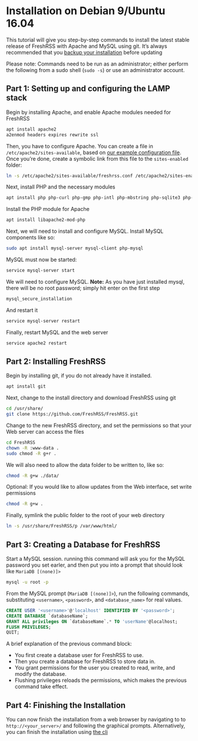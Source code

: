 # Installation on Debian 9/Ubuntu 16.04

This tutorial will give you step-by-step commands to install the latest stable release of FreshRSS with Apache and MySQL using git. It’s always recommended that you [backup your installation](05_Backup.md) before updating

Please note: Commands need to be run as an administrator; either perform the following from a sudo shell (`sudo -s`) or use an administrator account.

## Part 1: Setting up and configuring the LAMP stack

Begin by installing Apache, and enable Apache modules needed for FreshRSS

```sh
apt install apache2
a2enmod headers expires rewrite ssl
```

Then, you have to configure Apache. You can create a file in `/etc/apache2/sites-available`, based on [our example configuration file](10_ServerConfig.md). Once you’re done, create a symbolic link from this file to the `sites-enabled` folder:

```sh
ln -s /etc/apache2/sites-available/freshrss.conf /etc/apache2/sites-enabled/freshrss.conf
```

Next, install PHP and the necessary modules

```sh
apt install php php-curl php-gmp php-intl php-mbstring php-sqlite3 php-xml php-zip
```

Install the PHP module for Apache

```sh
apt install libapache2-mod-php
```

Next, we will need to install and configure MySQL. Install MySQL components like so:

```sh
sudo apt install mysql-server mysql-client php-mysql
```

MySQL must now be started:

```sh
service mysql-server start
```

We will need to configure MySQL.
**Note:** As you have just installed mysql, there will be no root password; simply hit enter on the first step

```sh
mysql_secure_installation
```

And restart it

```sh
service mysql-server restart
```

Finally, restart MySQL and the web server

```sh
service apache2 restart
```

## Part 2: Installing FreshRSS

Begin by installing git, if you do not already have it installed.

```sh
apt install git
```

Next, change to the install directory and download FreshRSS using git

```sh
cd /usr/share/
git clone https://github.com/FreshRSS/FreshRSS.git
```

Change to the new FreshRSS directory, and set the permissions so that your Web server can access the files

```sh
cd FreshRSS
chown -R :www-data .
sudo chmod -R g+r .
```

We will also need to allow the data folder to be written to, like so:

```sh
chmod -R g+w ./data/
```

Optional: If you would like to allow updates from the Web interface, set write permissions

```sh
chmod -R g+w .
```

Finally, symlink the public folder to the root of your web directory

```sh
ln -s /usr/share/FreshRSS/p /var/www/html/
```

## Part 3: Creating a Database for FreshRSS

Start a MySQL session. running this command will ask you for the MySQL password you set earler, and then put you into a prompt that should look like `MariaDB [(none)]>`

```sh
mysql -u root -p
```

From the MySQL prompt (`MariaDB [(none)]>`), run the following commands, substituting `<username>`, `<password>`, and `<database_name>` for real values.

```sql
CREATE USER '<username>'@'localhost' IDENTIFIED BY '<password>';
CREATE DATABASE `databaseName`;
GRANT ALL privileges ON `databaseName`.* TO 'userName'@localhost;
FLUSH PRIVILEGES;
QUIT;
```

A brief explanation of the previous command block:

* You first create a database user for FreshRSS to use.
* Then you create a database for FreshRSS to store data in.
* You grant permissions for the user you created to read, write, and modify the database.
* Flushing privileges reloads the permissions, which makes the previous command take effect.

## Part 4: Finishing the Installation

You can now finish the installation from a web browser by navigating to to `http://<your_server>/` and following the graphical prompts.
Alternatively, you can finish the installation using [the cli](https://github.com/FreshRSS/FreshRSS/tree/edge/cli)
